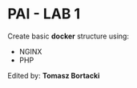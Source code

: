 # PAI - LAB 1

Create basic **docker** structure using:

- NGINX
- PHP

Edited by: **Tomasz Bortacki**
